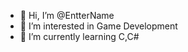 - 👋 Hi, I’m @EntterName
- 👀 I’m interested in Game Development
- 🌱 I’m currently learning C,C#


<!---
printf("Hi");
--->
